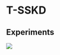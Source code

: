 # T-SSKD

## Experiments
<img src='https://user-images.githubusercontent.com/55969260/141485752-53e017bb-3561-4931-b708-fcf07b2dfacf.png'>

